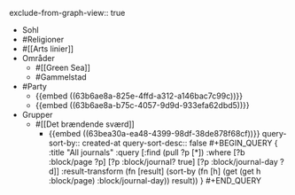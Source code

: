 exclude-from-graph-view:: true

- Sohl
- #Religioner
- #[[Arts linier]]
- Områder
	- #[[Green Sea]]
	- #Gammelstad
- #Party
	- {{embed ((63b6ae8a-825e-4ffd-a312-a146bac7c99c))}}
	- {{embed ((63b6ae8a-b75c-4057-9d9d-933efa62dbd5))}}
- Grupper
	- #[[Det brændende sværd]]
		- {{embed ((63bea30a-ea48-4399-98df-38de878f68cf))}}
		  query-sort-by:: created-at
		  query-sort-desc:: false
		    #+BEGIN_QUERY
		    {
		    :title "All journals"
		     :query [:find (pull ?p [*])
		           :where
		           [?b :block/page ?p]
		           [?p :block/journal? true]
		           [?p :block/journal-day ?d]]
		     :result-transform (fn [result]
		                    (sort-by (fn [h]
		                      (get (get h :block/page) :block/journal-day)) result))
		    }
		    #+END_QUERY